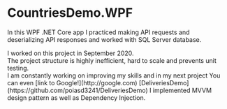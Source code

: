 # CountriesDemo.WPF
<p>
  In this WPF .NET Core app I practiced making API requests and deserializing API responses and worked with SQL Server database.
<p/>
<p>
  I worked on this project in September 2020.
  <br>
  The project structure is highly inefficient, hard to scale and prevents unit testing.
  <br>
  I am constantly working on improving my skills and in my next project You can even [link to Google!](http://google.com)
 [DeliveriesDemo](https://github.com/poiasd3241/DeliveriesDemo) I implemented MVVM design pattern as well as Dependency Injection.
<p/>
